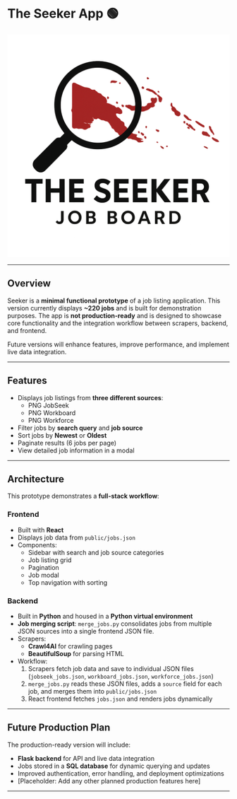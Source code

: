 # The Seeker App 🟢
![Seeker Logo](/logo.png)

---

## Overview

Seeker is a **minimal functional prototype** of a job listing application. This version currently displays **~220 jobs** and is built for demonstration purposes. The app is **not production-ready** and is designed to showcase core functionality and the integration workflow between scrapers, backend, and frontend.  

Future versions will enhance features, improve performance, and implement live data integration.  

---

## Features

- Displays job listings from **three different sources**:
  - PNG JobSeek
  - PNG Workboard
  - PNG Workforce
- Filter jobs by **search query** and **job source**
- Sort jobs by **Newest** or **Oldest**
- Paginate results (6 jobs per page)
- View detailed job information in a modal

---

## Architecture

This prototype demonstrates a **full-stack workflow**:

### Frontend
- Built with **React**
- Displays job data from `public/jobs.json`
- Components:
  - Sidebar with search and job source categories
  - Job listing grid
  - Pagination
  - Job modal
  - Top navigation with sorting

### Backend
- Built in **Python** and housed in a **Python virtual environment**
- **Job merging script**: `merge_jobs.py` consolidates jobs from multiple JSON sources into a single frontend JSON file.
- Scrapers:
  - **Crawl4AI** for crawling pages
  - **BeautifulSoup** for parsing HTML
- Workflow:
  1. Scrapers fetch job data and save to individual JSON files (`jobseek_jobs.json`, `workboard_jobs.json`, `workforce_jobs.json`)
  2. `merge_jobs.py` reads these JSON files, adds a `source` field for each job, and merges them into `public/jobs.json`
  3. React frontend fetches `jobs.json` and renders jobs dynamically

---

## Future Production Plan

The production-ready version will include:

- **Flask backend** for API and live data integration
- Jobs stored in a **SQL database** for dynamic querying and updates
- Improved authentication, error handling, and deployment optimizations
- [Placeholder: Add any other planned production features here]

---

